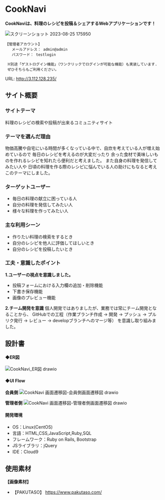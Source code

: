 # CookNavi
**CookNaviは、料理のレシピを投稿＆シェアするWebアプリケーションです！**

![スクリーンショット 2023-08-25 175950](https://github.com/tatsuya753/CookNavi/assets/133572109/bde94648-7616-4eda-8aaf-48d08f2b1330)

```
【管理者アカウント】
   メールアドレス： admin@admin
   パスワード： testlogin

 ※別途「ゲストログイン機能」（ワンクリックでログインが可能な機能）も実装しています.
 ぜひそちらもご利用ください。
```
URL: http://3.112.128.235/
## サイト概要

### サイトテーマ
料理のレシピの検索や投稿が出来るコミュニティサイト

### テーマを選んだ理由
物価高騰や自宅にいる時間が多くなっている中で、自炊を考えている人が増え始めているので
毎日のレシピを考えるのが大変だったり
余った食材で美味しいものを作れるレシピを知れたら便利だと考えました。
また自身の料理を発信してみたい人や
日頃の料理を作る際のレシピに悩んでいる人の助けにもなると考えこのテーマにしました。

### ターゲットユーザー
- 毎日の料理の献立に困っている人
- 自分の料理を発信してみたい人
- 様々な料理を作ってみたい人

### 主な利用シーン
- 作りたい料理の検索をするとき
- 自分のレシピを他人に評価してほしいとき
- 自分のレシピを投稿したいとき

### 工夫・意識したポイント

**1.ユーザーの視点を意識しました。**
- 投稿フォームにおける入力欄の追加・削除機能
- 下書き保存機能
- 画像のプレビュー機能

**2.チーム開発を意識**
個人開発ではありましたが、業務では常にチーム開発となることから、
GitHubでの工程（作業ブランチ作成 → 開発 → プッシュ → プルリク発行 → レビュー → developブランチへのマージ等）
を意識し取り組みました。

## 設計書
#### ◆ER図
![CookNavi_ER図 drawio](https://github.com/tatsuya753/CookNavi/assets/133572109/31c1fab0-a330-4e2f-934b-e4d86e865b08)

#### ◆UI Flow
**会員側**
![CookNavi 画面遷移図-会員側画面遷移図 drawio](https://github.com/tatsuya753/CookNavi/assets/133572109/add85cbc-3500-4a2a-8254-34b33f396dc4)

**管理者側**
![CookNavi 画面遷移図-管理者側画面遷移図 drawio](https://github.com/tatsuya753/CookNavi/assets/133572109/45bb5c1d-556d-46a9-b5e2-e198e8cdffca)

#### 開発環境
- OS：Linux(CentOS)
- 言語：HTML,CSS,JavaScript,Ruby,SQL
- フレームワーク：Ruby on Rails, Bootstrap
- JSライブラリ：jQuery
- IDE：Cloud9

## 使用素材

**【画像素材】**
- 【PAKUTASO】 https://www.pakutaso.com/

